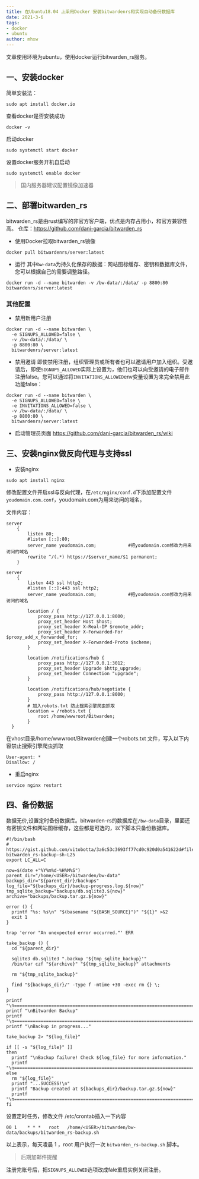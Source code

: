```yaml
---
title: 在Ubuntu18.04 上采用Docker 安装bitwardenrs和实现自动备份数据库
date: 2021-3-6
tags:
- docker
- ubuntu
author: mhxw
---
```


文章使用环境为ubuntu，使用docker运行bitwarden_rs服务。
## 一、安装docker
简单安装法：
```
sudo apt install docker.io
```
查看docker是否安装成功
```
docker -v
```
启动docker
```
sudo systemctl start docker
```
设置docker服务开机自启动
```
sudo systemctl enable docker
```
> 国内服务器建议配置镜像加速器
## 二、部署bitwarden_rs
bitwarden_rs是由rust编写的非官方客户端，优点是内存占用小，和官方兼容性高。
仓库：https://github.com/dani-garcia/bitwarden_rs
- 使用Docker拉取bitwarden_rs镜像
```
docker pull bitwardenrs/server:latest
```
- 运行
  其中`bw-data`为持久化保存的数据：网站图标缓存、密钥和数据库文件，您可以根据自己的需要调整路径。
```
docker run -d --name bitwarden -v /bw-data/:/data/ -p 8800:80 bitwardenrs/server:latest
```
### 其他配置
- 禁用新用户注册
```
docker run -d --name bitwarden \
  -e SIGNUPS_ALLOWED=false \
  -v /bw-data/:/data/ \
  -p 8800:80 \
  bitwardenrs/server:latest
```
- 禁用邀请
  即使禁用注册，组织管理员或所有者也可以邀请用户加入组织。受邀请后，即使`SIGNUPS_ALLOWED`实际上设置为，他们也可以向受邀请的电子邮件注册false。您可以通过将`INVITATIONS_ALLOWED`env变量设置为来完全禁用此功能false：
```
docker run -d --name bitwarden \
  -e SIGNUPS_ALLOWED=false \
  -e INVITATIONS_ALLOWED=false \
  -v /bw-data/:/data/ \
  -p 8800:80 \
  bitwardenrs/server:latest
```
- 启动管理员页面
  https://github.com/dani-garcia/bitwarden_rs/wiki
## 三、安装nginx做反向代理与支持ssl
- 安装nginx
```
sudo apt install nginx
```
修改配置文件开启ssl与反向代理，在`/etc/nginx/conf.d`下添加配置文件`youdomain.com.conf`，youdomain.com为用来访问的域名。

文件内容：
```
server
    {
        listen 80;
        #listen [::]:80;
        server_name youdomain.com;            #把youdomain.com修改为用来访问的域名
		rewrite ^/(.*) https://$server_name/$1 permanent;
    }

server
    {
        listen 443 ssl http2;
        #listen [::]:443 ssl http2;
        server_name youdomain.com;            #把youdomain.com修改为用来访问的域名
        
        location / {
            proxy_pass http://127.0.0.1:8000;
            proxy_set_header Host $host;
            proxy_set_header X-Real-IP $remote_addr;
            proxy_set_header X-Forwarded-For $proxy_add_x_forwarded_for;
            proxy_set_header X-Forwarded-Proto $scheme;
        }
  
        location /notifications/hub {
            proxy_pass http://127.0.0.1:3012;
            proxy_set_header Upgrade $http_upgrade;
            proxy_set_header Connection "upgrade";
        }
  
        location /notifications/hub/negotiate {
            proxy_pass http://127.0.0.1:8000;
        }
        # 加入robots.txt 防止搜索引擎爬虫抓取
        location = /robots.txt {
            root /home/wwwroot/Bitwarden;
        }
  }
```
在vhost目录/home/wwwroot/Bitwarden创建一个robots.txt 文件，写入以下内容禁止搜索引擎爬虫抓取
```
User-agent: *
Disallow: /
```
- 重启nginx
```
service nginx restart
```
## 四、备份数据
数据无价,设置定时备份数据库。bitwarden-rs的数据库在`/bw-data`目录，里面还有密钥文件和网站图标缓存，这些都是可选的，以下脚本只备份数据库。
```
#!/bin/bash
# https://gist.github.com/vitobotta/3a6c53c3693ff77cd0c920d0a541622d#file-bitwarden_rs-backup-sh-L25
export LC_ALL=C

now=$(date +"%Y%m%d-%H%M%S")
parent_dir="/home/<USER>/bitwarden/bw-data"
backups_dir="${parent_dir}/backups"
log_file="${backups_dir}/backup-progress.log.${now}"
tmp_sqlite_backup="backups/db.sqlite3.${now}"
archive="backups/backup.tar.gz.${now}"

error () {
  printf "%s: %s\n" "$(basename "${BASH_SOURCE}")" "${1}" >&2
  exit 1
}

trap 'error "An unexpected error occurred."' ERR

take_backup () {
  cd "${parent_dir}"
  
  sqlite3 db.sqlite3 ".backup '${tmp_sqlite_backup}'"
  /bin/tar czf "${archive}" "${tmp_sqlite_backup}" attachments

  rm "${tmp_sqlite_backup}"

  find "${backups_dir}/" -type f -mtime +30 -exec rm {} \;
}

printf "\n======================================================================="
printf "\nBitwarden Backup"
printf "\n======================================================================="
printf "\nBackup in progress..."

take_backup 2> "${log_file}"

if [[ -s "${log_file}" ]]
then
  printf "\nBackup failure! Check ${log_file} for more information."
  printf "\n=======================================================================\n\n"
else
  rm "${log_file}"
  printf "...SUCCESS!\n"
  printf "Backup created at ${backups_dir}/backup.tar.gz.${now}"
  printf "\n=======================================================================\n\n"
fi
```
设置定时任务，修改文件 /etc/crontab插入一下内容
```
00 1    * * *   root   /home/<USER>/bitwarden/bw-data/backups/bitwarden_rs-backup.sh
```
以上表示，每天凌晨 1 ，root 用户执行一次 `bitwarden_rs-backup.sh` 脚本。
> 后期加邮件提醒

注册完账号后，把`SIGNUPS_ALLOWED`选项改成fale重启实例关闭注册。
